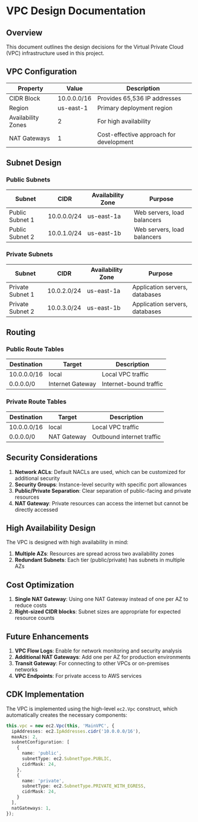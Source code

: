 # VPC Design Documentation

## Overview

This document outlines the design decisions for the Virtual Private Cloud (VPC) infrastructure used in this project.

## VPC Configuration

| Property | Value | Description |
|----------|-------|-------------|
| CIDR Block | 10.0.0.0/16 | Provides 65,536 IP addresses |
| Region | us-east-1 | Primary deployment region |
| Availability Zones | 2 | For high availability |
| NAT Gateways | 1 | Cost-effective approach for development |

## Subnet Design

### Public Subnets

| Subnet | CIDR | Availability Zone | Purpose |
|--------|------|------------------|---------|
| Public Subnet 1 | 10.0.0.0/24 | us-east-1a | Web servers, load balancers |
| Public Subnet 2 | 10.0.1.0/24 | us-east-1b | Web servers, load balancers |

### Private Subnets

| Subnet | CIDR | Availability Zone | Purpose |
|--------|------|------------------|---------|
| Private Subnet 1 | 10.0.2.0/24 | us-east-1a | Application servers, databases |
| Private Subnet 2 | 10.0.3.0/24 | us-east-1b | Application servers, databases |

## Routing

### Public Route Tables

| Destination | Target | Description |
|-------------|--------|-------------|
| 10.0.0.0/16 | local | Local VPC traffic |
| 0.0.0.0/0 | Internet Gateway | Internet-bound traffic |

### Private Route Tables

| Destination | Target | Description |
|-------------|--------|-------------|
| 10.0.0.0/16 | local | Local VPC traffic |
| 0.0.0.0/0 | NAT Gateway | Outbound internet traffic |

## Security Considerations

1. **Network ACLs**: Default NACLs are used, which can be customized for additional security
2. **Security Groups**: Instance-level security with specific port allowances
3. **Public/Private Separation**: Clear separation of public-facing and private resources
4. **NAT Gateway**: Private resources can access the internet but cannot be directly accessed

## High Availability Design

The VPC is designed with high availability in mind:

1. **Multiple AZs**: Resources are spread across two availability zones
2. **Redundant Subnets**: Each tier (public/private) has subnets in multiple AZs

## Cost Optimization

1. **Single NAT Gateway**: Using one NAT Gateway instead of one per AZ to reduce costs
2. **Right-sized CIDR blocks**: Subnet sizes are appropriate for expected resource counts

## Future Enhancements

1. **VPC Flow Logs**: Enable for network monitoring and security analysis
2. **Additional NAT Gateways**: Add one per AZ for production environments
3. **Transit Gateway**: For connecting to other VPCs or on-premises networks
4. **VPC Endpoints**: For private access to AWS services

## CDK Implementation

The VPC is implemented using the high-level `ec2.Vpc` construct, which automatically creates the necessary components:

```typescript
this.vpc = new ec2.Vpc(this, 'MainVPC', {
  ipAddresses: ec2.IpAddresses.cidr('10.0.0.0/16'),
  maxAzs: 2,
  subnetConfiguration: [
    {
      name: 'public',
      subnetType: ec2.SubnetType.PUBLIC,
      cidrMask: 24,
    },
    {
      name: 'private',
      subnetType: ec2.SubnetType.PRIVATE_WITH_EGRESS,
      cidrMask: 24,
    }
  ],
  natGateways: 1,
});
```
